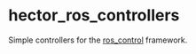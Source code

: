 # hector_ros_controllers

Simple controllers for the [ros_control](http://wiki.ros.org/ros_control) framework.
